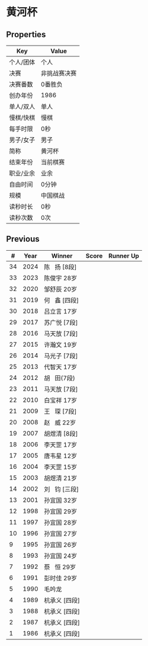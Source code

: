 # 黄河杯

## Properties

| Key | Value |
| --- | ----- |
| 个人/团体 | 个人 |
| 决赛 | 非挑战赛决赛 |
| 决赛番数 | 0番胜负 |
| 创办年份 | 1986 |
| 单人/双人 | 单人 |
| 慢棋/快棋 | 慢棋 |
| 每手时限 | 0秒 |
| 男子/女子 | 男子 |
| 简称 | 黄河杯 |
| 结束年份 | 当前棋赛 |
| 职业/业余 | 业余 |
| 自由时间 | 0分钟 |
| 规模 | 中国棋战 |
| 读秒时长 | 0秒 |
| 读秒次数 | 0次 |

## Previous

| # | Year | Winner | Score | Runner Up |
| --- | --- | --- | --- | --- |
| 34 | 2024 | 陈   扬 [8段] |  |  |
| 33 | 2023 | 陈俊宇 28岁 |  |  |
| 32 | 2020 | 邹舒辰 20岁 |  |  |
| 31 | 2019 | 何   鑫 [四段] |  |  |
| 30 | 2018 | 吕立言 17岁 |  |  |
| 29 | 2017 | 苏广悦 [7段] |  |  |
| 28 | 2016 | 马天放 [7段] |  |  |
| 27 | 2015 | 许瀚文 19岁 |  |  |
| 26 | 2014 | 马光子 [7段] |  |  |
| 25 | 2013 | 代智天 17岁 |  |  |
| 24 | 2012 | 胡   田(7段) |  |  |
| 23 | 2011 | 马天放 [7段] |  |  |
| 22 | 2010 | 白宝祥 17岁 |  |  |
| 21 | 2009 | 王   琛 [7段] |  |  |
| 20 | 2008 | 赵   威 22岁 |  |  |
| 19 | 2007 | 胡煜清 [8段] |  |  |
| 18 | 2006 | 李天罡 17岁 |  |  |
| 17 | 2005 | 唐韦星 12岁 |  |  |
| 16 | 2004 | 李天罡 15岁 |  |  |
| 15 | 2003 | 胡煜清 21岁 |  |  |
| 14 | 2002 | 刘   钧 [三段] |  |  |
| 13 | 2001 | 孙宜国 32岁 |  |  |
| 12 | 1998 | 孙宜国 29岁 |  |  |
| 11 | 1997 | 孙宜国 28岁 |  |  |
| 10 | 1996 | 孙宜国 27岁 |  |  |
| 9 | 1995 | 孙宜国 26岁 |  |  |
| 8 | 1993 | 孙宜国 24岁 |  |  |
| 7 | 1992 | 蔡   恒 29岁 |  |  |
| 6 | 1991 | 彭时佳 29岁 |  |  |
| 5 | 1990 | 毛吟龙 |  |  |
| 4 | 1989 | 杭承义 [四段] |  |  |
| 3 | 1988 | 杭承义 [四段] |  |  |
| 2 | 1987 | 杭承义 [四段] |  |  |
| 1 | 1986 | 杭承义 [四段] |  |  |

